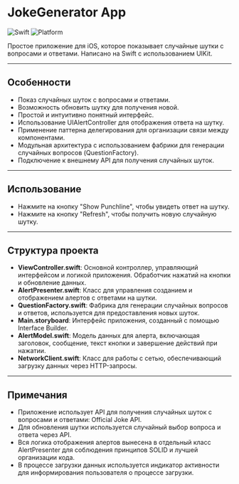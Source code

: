 # JokeGenerator App

![Swift](https://img.shields.io/badge/Swift-orange.svg)
![Platform](https://img.shields.io/badge/Platform-iOS-blue.svg)

Простое приложение для iOS, которое показывает случайные шутки с вопросами и ответами. Написано на Swift с использованием UIKit.

---

## Особенности

- Показ случайных шуток с вопросами и ответами.
- Возможность обновить шутку для получения новой.
- Простой и интуитивно понятный интерфейс.
- Использование UIAlertController для отображения ответа на шутку.
- Применение паттерна делегирования для организации связи между компонентами.
- Модульная архитектура с использованием фабрики для генерации случайных вопросов (QuestionFactory).
- Подключение к внешнему API для получения случайных шуток.

---

## Использование

- Нажмите на кнопку "Show Punchline", чтобы увидеть ответ на шутку.
- Нажмите на кнопку "Refresh", чтобы получить новую случайную шутку.

---

## Структура проекта

- **ViewController.swift**: Основной контроллер, управляющий интерфейсом и логикой приложения. Обработчик нажатий на кнопки и обновление данных.
- **AlertPresenter.swift**: Класс для управления созданием и отображением алертов с ответами на шутки.
- **QuestionFactory.swift**: Фабрика для генерации случайных вопросов и ответов, используется для предоставления новых шуток.
- **Main.storyboard**: Интерфейс приложения, созданный с помощью Interface Builder.
- **AlertModel.swift**: Модель данных для алерта, включающая заголовок, сообщение, текст кнопки и завершение действий при нажатии.
- **NetworkClient.swift**: Класс для работы с сетью, обеспечивающий загрузку данных через HTTP-запросы.

---

## Примечания

- Приложение использует API для получения случайных шуток с вопросами и ответами: Official Joke API.
- Для обновления шутки используется случайный выбор вопроса и ответа через API.
- Вся логика отображения алертов вынесена в отдельный класс AlertPresenter для соблюдения принципов SOLID и лучшей организации кода.
- В процессе загрузки данных используется индикатор активности для информирования пользователя о процессе загрузки.
